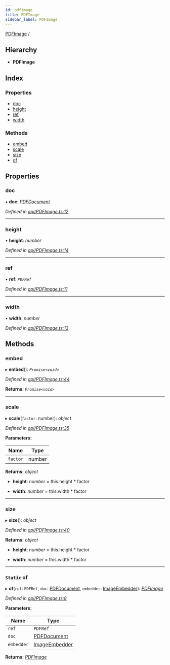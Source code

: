 ```yaml
---
id: pdfimage
title: PDFImage
sidebar_label: PDFImage
---
```


[PDFImage](pdfimage.md) /

## Hierarchy

* **PDFImage**

## Index

### Properties

* [doc](pdfimage.md#doc)
* [height](pdfimage.md#height)
* [ref](pdfimage.md#ref)
* [width](pdfimage.md#width)

### Methods

* [embed](pdfimage.md#embed)
* [scale](pdfimage.md#scale)
* [size](pdfimage.md#size)
* [of](pdfimage.md#static-of)

## Properties

###  doc

• **doc**: *[PDFDocument](pdfdocument.md)*

*Defined in [api/PDFImage.ts:12](https://github.com/Hopding/pdf-lib-docs/blob/36487a6/pdf-lib/src/api/PDFImage.ts#L12)*

___

###  height

• **height**: *number*

*Defined in [api/PDFImage.ts:14](https://github.com/Hopding/pdf-lib-docs/blob/36487a6/pdf-lib/src/api/PDFImage.ts#L14)*

___

###  ref

• **ref**: *`PDFRef`*

*Defined in [api/PDFImage.ts:11](https://github.com/Hopding/pdf-lib-docs/blob/36487a6/pdf-lib/src/api/PDFImage.ts#L11)*

___

###  width

• **width**: *number*

*Defined in [api/PDFImage.ts:13](https://github.com/Hopding/pdf-lib-docs/blob/36487a6/pdf-lib/src/api/PDFImage.ts#L13)*

## Methods

###  embed

▸ **embed**(): *`Promise<void>`*

*Defined in [api/PDFImage.ts:44](https://github.com/Hopding/pdf-lib-docs/blob/36487a6/pdf-lib/src/api/PDFImage.ts#L44)*

**Returns:** *`Promise<void>`*

___

###  scale

▸ **scale**(`factor`: number): *object*

*Defined in [api/PDFImage.ts:35](https://github.com/Hopding/pdf-lib-docs/blob/36487a6/pdf-lib/src/api/PDFImage.ts#L35)*

**Parameters:**

Name | Type |
------ | ------ |
`factor` | number |

**Returns:** *object*

* **height**: *number* =  this.height * factor

* **width**: *number* =  this.width * factor

___

###  size

▸ **size**(): *object*

*Defined in [api/PDFImage.ts:40](https://github.com/Hopding/pdf-lib-docs/blob/36487a6/pdf-lib/src/api/PDFImage.ts#L40)*

**Returns:** *object*

* **height**: *number* =  this.height * factor

* **width**: *number* =  this.width * factor

___

### `Static` of

▸ **of**(`ref`: `PDFRef`, `doc`: [PDFDocument](pdfdocument.md), `embedder`: [ImageEmbedder](../index.md#imageembedder)): *[PDFImage](pdfimage.md)*

*Defined in [api/PDFImage.ts:8](https://github.com/Hopding/pdf-lib-docs/blob/36487a6/pdf-lib/src/api/PDFImage.ts#L8)*

**Parameters:**

Name | Type |
------ | ------ |
`ref` | `PDFRef` |
`doc` | [PDFDocument](pdfdocument.md) |
`embedder` | [ImageEmbedder](../index.md#imageembedder) |

**Returns:** *[PDFImage](pdfimage.md)*